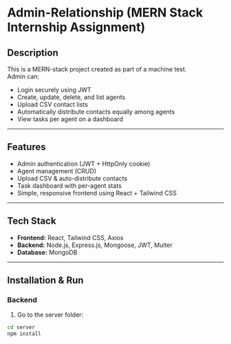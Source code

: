 # Admin-Relationship (MERN Stack Internship Assignment)

## Description
This is a MERN-stack project created as part of a machine test.  
Admin can:
- Login securely using JWT
- Create, update, delete, and list agents
- Upload CSV contact lists
- Automatically distribute contacts equally among agents
- View tasks per agent on a dashboard

---

## Features
- Admin authentication (JWT + HttpOnly cookie)
- Agent management (CRUD)
- Upload CSV & auto-distribute contacts
- Task dashboard with per-agent stats
- Simple, responsive frontend using React + Tailwind CSS

---

## Tech Stack
- **Frontend:** React, Tailwind CSS, Axios
- **Backend:** Node.js, Express.js, Mongoose, JWT, Multer
- **Database:** MongoDB

---

## Installation & Run

### Backend
1. Go to the server folder:
```bash
cd server
npm install





